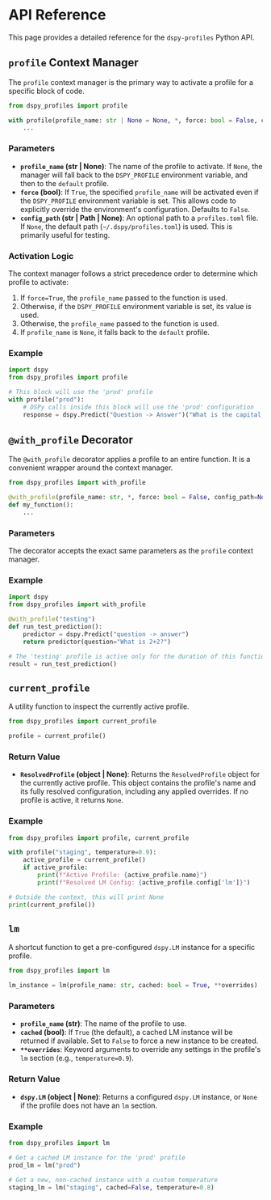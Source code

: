 # API Reference

This page provides a detailed reference for the `dspy-profiles` Python API.

## `profile` Context Manager

The `profile` context manager is the primary way to activate a profile for a specific block of code.

```python
from dspy_profiles import profile

with profile(profile_name: str | None = None, *, force: bool = False, config_path=None):
    ...
```

### Parameters

-   **`profile_name` (str | None)**: The name of the profile to activate. If `None`, the manager will fall back to the `DSPY_PROFILE` environment variable, and then to the `default` profile.
-   **`force` (bool)**: If `True`, the specified `profile_name` will be activated even if the `DSPY_PROFILE` environment variable is set. This allows code to explicitly override the environment's configuration. Defaults to `False`.
-   **`config_path` (str | Path | None)**: An optional path to a `profiles.toml` file. If `None`, the default path (`~/.dspy/profiles.toml`) is used. This is primarily useful for testing.

### Activation Logic

The context manager follows a strict precedence order to determine which profile to activate:
1.  If `force=True`, the `profile_name` passed to the function is used.
2.  Otherwise, if the `DSPY_PROFILE` environment variable is set, its value is used.
3.  Otherwise, the `profile_name` passed to the function is used.
4.  If `profile_name` is `None`, it falls back to the `default` profile.

### Example

```python
import dspy
from dspy_profiles import profile

# This block will use the 'prod' profile
with profile("prod"):
    # DSPy calls inside this block will use the 'prod' configuration
    response = dspy.Predict("Question -> Answer")("What is the capital of France?")
```

## `@with_profile` Decorator

The `@with_profile` decorator applies a profile to an entire function. It is a convenient wrapper around the context manager.

```python
from dspy_profiles import with_profile

@with_profile(profile_name: str, *, force: bool = False, config_path=None)
def my_function():
    ...
```

### Parameters

The decorator accepts the exact same parameters as the `profile` context manager.

### Example

```python
import dspy
from dspy_profiles import with_profile

@with_profile("testing")
def run_test_prediction():
    predictor = dspy.Predict("question -> answer")
    return predictor(question="What is 2+2?")

# The 'testing' profile is active only for the duration of this function call
result = run_test_prediction()
```


## `current_profile`

A utility function to inspect the currently active profile.

```python
from dspy_profiles import current_profile

profile = current_profile()
```

### Return Value

-   **`ResolvedProfile` (object | None)**: Returns the `ResolvedProfile` object for the currently active profile. This object contains the profile's name and its fully resolved configuration, including any applied overrides. If no profile is active, it returns `None`.

### Example

```python
from dspy_profiles import profile, current_profile

with profile("staging", temperature=0.9):
    active_profile = current_profile()
    if active_profile:
        print(f"Active Profile: {active_profile.name}")
        print(f"Resolved LM Config: {active_profile.config['lm']}")

# Outside the context, this will print None
print(current_profile())
```


## `lm`

A shortcut function to get a pre-configured `dspy.LM` instance for a specific profile.

```python
from dspy_profiles import lm

lm_instance = lm(profile_name: str, cached: bool = True, **overrides)
```

### Parameters

-   **`profile_name` (str)**: The name of the profile to use.
-   **`cached` (bool)**: If `True` (the default), a cached LM instance will be returned if available. Set to `False` to force a new instance to be created.
-   **`**overrides`**: Keyword arguments to override any settings in the profile's `lm` section (e.g., `temperature=0.9`).

### Return Value

-   **`dspy.LM` (object | None)**: Returns a configured `dspy.LM` instance, or `None` if the profile does not have an `lm` section.

### Example

```python
from dspy_profiles import lm

# Get a cached LM instance for the 'prod' profile
prod_lm = lm("prod")

# Get a new, non-cached instance with a custom temperature
staging_lm = lm("staging", cached=False, temperature=0.8)
```
